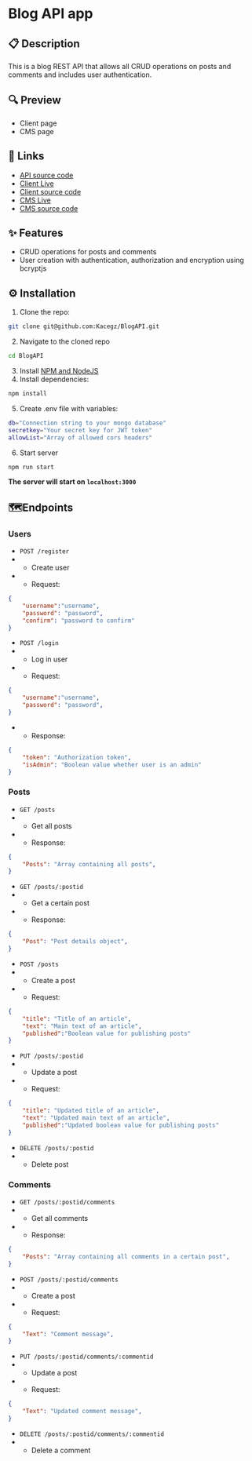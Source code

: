 # Blog API app
## 📋 Description
This is a blog REST API that allows all CRUD operations on posts and comments and includes user authentication.

## 🔍 Preview
- Client page
- CMS page
## 🔗 Links
- [API source code](https://github.com/Kacegz/BlogAPI)
- [Client Live](https://kacegz-blogclient.vercel.app/)
- [Client source code](https://github.com/Kacegz/Blog-Client)
- [CMS Live](https://kacegz-blogcms.vercel.app/)
- [CMS source code](https://github.com/Kacegz/BlogCMS)
## ✨ Features
- CRUD operations for posts and comments
- User creation with authentication, authorization and encryption using bcryptjs
## ⚙️ Installation
1. Clone the repo:
```sh
git clone git@github.com:Kacegz/BlogAPI.git
```
2. Navigate to the cloned repo
```sh
cd BlogAPI
```
3. Install [NPM and NodeJS](https://docs.npmjs.com/downloading-and-installing-node-js-and-npm)
4. Install dependencies:
```sh
npm install
```
5. Create .env file with variables:
```sh
db="Connection string to your mongo database"
secretkey="Your secret key for JWT token"
allowList="Array of allowed cors headers"
```
6. Start server
```sh
npm run start
```
__The server will start on ```localhost:3000```__
## 🗺️Endpoints
### Users
- ```POST /register``` 
- - Create user
- - Request:
```json
{
    "username":"username",
    "password": "password",
    "confirm": "password to confirm"
}
```
- ```POST /login``` 
- - Log in user
- - Request:
```json
{
    "username":"username",
    "password": "password",
}
```
- - Response: 
```json
{
    "token": "Authorization token",
    "isAdmin": "Boolean value whether user is an admin"
}
```
### Posts
- ```GET /posts``` 
- - Get all posts
- - Response: 
```json
{
    "Posts": "Array containing all posts",
}
```
- ```GET /posts/:postid``` 
- - Get a certain post
- - Response: 
```json
{
    "Post": "Post details object",
}
```
- ```POST /posts``` 
- - Create a post
- - Request: 
```json
{
    "title": "Title of an article",
    "text": "Main text of an article",
    "published":"Boolean value for publishing posts"
}
```
- ```PUT /posts/:postid``` 
- - Update a post
- - Request: 
```json
{
    "title": "Updated title of an article",
    "text": "Updated main text of an article",
    "published":"Updated boolean value for publishing posts"
}
```
- ```DELETE /posts/:postid``` 
- - Delete post

### Comments
- ```GET /posts/:postid/comments``` 
- - Get all comments
- - Response: 
```json
{
    "Posts": "Array containing all comments in a certain post",
}
```
- ```POST /posts/:postid/comments``` 
- - Create a post
- - Request: 
```json
{
    "Text": "Comment message",
}
```
- ```PUT /posts/:postid/comments/:commentid``` 
- - Update a post
- - Request: 
```json
{
    "Text": "Updated comment message",
}
```
- ```DELETE /posts/:postid/comments/:commentid``` 
- - Delete a comment
